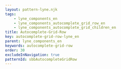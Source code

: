```yaml
---
layout: pattern-lyne.njk
tags: 
    - lyne_components_en
    - lyne_components_autocomplete_grid_row_en
    - lyne_components_autocomplete_grid_children_en
title: Autocomplete-Grid-Row
key: autocomplete-grid-row-lyne_en
parent: lyne_components_en
keywords: autocomplete-grid-row
order: 30
excludeInNavigation: true
patternId: sbbAutocompleteGridRow
---
```


